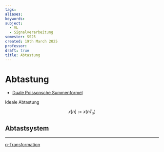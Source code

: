 ```yaml
---
tags: 
aliases: 
keywords: 
subject:
  - VL
  - Signalverarbeitung
semester: SS25
created: 19th March 2025
professor:
draft: true
title: Abtastung
---
```


# Abtastung

- [Duale Poissonsche Summenformel](Poissonsche%20Summenformel.md#Duale%20Poissonsche%20Summenformel)

Ideale Abtastung

$$ x[n] := x(nT_{s}) $$

## Abtastsystem


---

[q-Transformation](q-Transformation.md)
